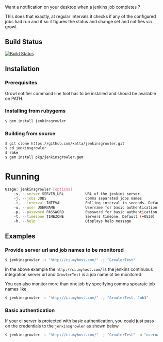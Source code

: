 Want a notification on your desktop when a jenkins job completes ? 

This does that exactly, at regular intervals it checks if any of the configured jobs had run and if so it figures the status and change set and notifies via growl.

## Build Status

[![Build Status](https://travis-ci.org/katta/jenkinsgrowler.png?branch=master)](https://travis-ci.org/katta/jenkinsgrowler)

## Installation

### Prerequisites

Growl notifier command line tool has to be installed and should be available on PATH.

### Installing from rubygems

```bash
$ gem install jenkinsgrowler
```

### Building from source

```bash
$ git clone https://github.com/katta/jenkinsgrowler.git
$ cd jenkinsgrowler
$ rake
$ gem install pkg/jenkinsgrowler.gem
```

# Running

```bash
Usage: jenkinsgrowler [options]
    -s, --server SERVER_URL          URL of the jenkins server
    -j, --jobs JOBS                  Comma separated jobs names
    -i, --interval INTEVAL           Polling interval in seconds. Default (60 seconds)
    -u, --user USERNAME              Username for basic authentication
    -p, --password PASSWORD          Password for basic authentication
    -t, --timezone TIMEZONE          Servers timeone. Default (+0530)
    -h, --help                       Displays help message
```

## Examples

### Provide server url and job names to be monitored

```bash
$ jenkinsgrowler -s "http://ci.myhost.com/" -j "GrowlerTest"
```

In the above example the `http://ci.myhost.com/` is the jenkins continuous integration server url and `GrowlerTest` is a job name ot be monitored.

You can also monitor more than one job by specifying comma spearate job names like 

```bash
$ jenkinsgrowler -s "http://ci.myhost.com/" -j "GrowlerTest, Job3"
```

### Basic authentication

If your ci server is protected with basic authentication, you could just pass on the credentials to the `jenkinsgrowler` as shown below

```bash
$ jenkinsgrowler -s "http://ci.myhost.com/" -j "GrowlerTest" -u "username" -p "password"
```

